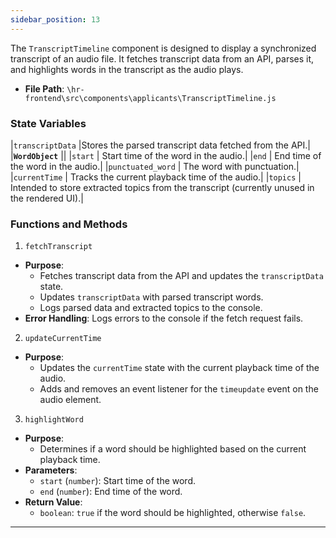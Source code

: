 ```yaml
---
sidebar_position: 13
---
```


The `TranscriptTimeline` component is designed to display a synchronized transcript of an audio file. It fetches transcript data from an API, parses it, and highlights words in the transcript as the audio plays.

- **File Path**: `\hr-frontend\src\components\applicants\TranscriptTimeline.js`

### State Variables
|`transcriptData` |Stores the parsed transcript data fetched from the API.|
|**`WordObject`** ||
|`start` | Start time of the word in the audio.|
|`end` | End time of the word in the audio.|
|`punctuated_word` | The word with punctuation.|
|`currentTime` | Tracks the current playback time of the audio.|
|`topics` | Intended to store extracted topics from the transcript (currently unused in the rendered UI).|


### Functions and Methods

1. `fetchTranscript`
- **Purpose**: 
  - Fetches transcript data from the API and updates the `transcriptData` state.
  - Updates `transcriptData` with parsed transcript words.
  - Logs parsed data and extracted topics to the console.
- **Error Handling**: Logs errors to the console if the fetch request fails.

2. `updateCurrentTime`
- **Purpose**:
  - Updates the `currentTime` state with the current playback time of the audio.
  - Adds and removes an event listener for the `timeupdate` event on the audio element.

3. `highlightWord`
- **Purpose**:
  - Determines if a word should be highlighted based on the current playback time.
- **Parameters**:
  - `start` (`number`): Start time of the word.
  - `end` (`number`): End time of the word.
- **Return Value**:
  - `boolean`: `true` if the word should be highlighted, otherwise `false`.

---